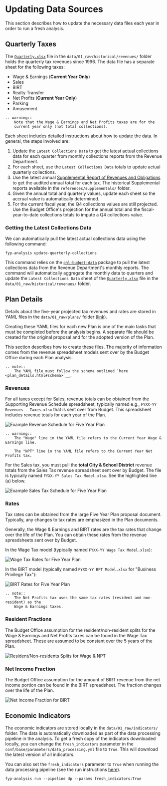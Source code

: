 # Updating Data Sources

This section describes how to update the necessary data files each year
in order to run a fresh analysis.

## Quarterly Taxes

The [`Quarterly.xlsx`](https://github.com/PhiladelphiaController/five-year-plan-analysis/blob/main/data/01_raw/historical/revenues/Quarterly.xlsx) file in the `data/01_raw/historical/revenues/` folder holds the 
quarterly tax revenues since 1996. The data file has a separate sheet
for the following taxes:

- Wage & Earnings (**Current Year Only**)
- Sales
- BIRT
- Realty Transfer
- Net Profits (**Current Year Only**)
- Parking 
- Amusement

```eval_rst
.. warning::
    Note that the Wage & Earnings and Net Profits taxes are for the 
    current year only (not total collections).
```

Each sheet includes detailed instructions about how to update the 
data. In general, the steps involved are:

1. Update the `Latest Collections Data` to get the latest actual collections data for each quarter from monthly collections reports from the Revenue Department.
1. For each sheet, use the `Latest Collections Data` totals to update
actual quarterly collections.
1. Use the latest annual [Supplemental Report of Revenues and Obligations](https://www.phila.gov/departments/office-of-the-director-of-finance/financial-reports/#/supplemental-report-of-revenues-and-obligations) to 
get the audited annual total for each tax. The historical Supplemental reports available in the `references/supplementals/` folder.
1. Given the annual total and quarterly values, update each sheet so the accrual value is automatically determined.
1. For the current fiscal year, the Q4 collections values are still projected. 
Use the Budget Office's projection for the annual total and the fiscal-year-to-date collections totals to impute a Q4 collections value.

### Getting the Latest Collections Data

We can automatically pull the latest actual collections data using the following command:

```
fyp-analysis update-quarterly-collections
```

This command relies on the [`phl-budget-data`](https://github.com/PhiladelphiaController/phl-budget-data) package to pull the latest collections data from the Revenue Department's monthly reports. The command will automatically aggregate the monthly 
data to quarters and update the `Latest Collections Data` sheet of the [`Quarterly.xlsx`](https://github.com/PhiladelphiaController/five-year-plan-analysis/blob/main/data/01_raw/historical/revenues/Quarterly.xlsx) file in the `data/01_raw/historical/revenues/` folder.


## Plan Details

Details about the five-year projected tax revenues and rates are stored 
in YAML files in the `data/01_raw/plans/` folder ([link](https://github.com/PhiladelphiaController/five-year-plan-analysis/tree/main/data/01_raw/plans)). 

Creating these YAML files for each new Plan is one of the main tasks that must be completed
before the analysis begins. A separate file should be created for the original proposal
and for the adopted version of the Plan.

This section describes how to create these files. The majority of information comes from the 
revenue spreadsheet models sent over by the Budget Office during each Plan analysis. 

```eval_rst
.. note::
    The YAML file must follow the schema outlined `here <plan_details.html#schema>`__.
```

### Revenues

For all taxes except for Sales, revenue totals can be obtained from the Supporting 
Revenue Schedule spreadsheet, typically named e.g., `FYXX-YY Revenues - Taxes.xlsx`
that is sent over from Budget. This spreadsheet includes revenue totals for each 
year of the Plan.

![Example Revenue Schedule for Five Year Plan](/_static/img/revenue-schedule-example.png)

```eval_rst
.. warning::
    The "Wage" line in the YAML file refers to the Current Year Wage & Earnings line.

    The "NPT" line in the YAML file refers to the Current Year Net Profits tax.
```

For the Sales tax, you must pull the **total City & School District** revenue totals from 
the Sales Tax revenue spreadsheet sent over by Budget. The file is typically named 
`FYXX-YY Sales Tax Model.xlsx`. See the highlighted line (a) below.

![Example Sales Tax Schedule for Five Year Plan](/_static/img/sales-tax-example.png)

### Rates

Tax rates can be obtained from the large Five Year Plan proposal document. Typically, 
any changes to tax rates are emphasized in the Plan documents. 

Generally, the Wage & Earnings and BIRT rates are the tax rates that change
over the life of the Plan. You can obtain these rates from the revenue spreadsheets 
sent over by Budget. 

In the Wage Tax model (typically named `FYXX-YY Wage Tax Model.xlsx`):

![Wage Tax Rates for Five Year Plan](/_static/img/wage-rates-example.png)

In the BIRT model (typically named `FYXX-YY BPT Model.xlsx` for "Business Privilege Tax"):

![BIRT Rates for Five Year Plan](/_static/img/birt-rates-example.png)


```eval_rst
.. note::
    The Net Profits tax uses the same tax rates (resident and non-resident) as the 
    Wage & Earnings taxes.
```

### Resident Fractions

The Budget Office assumption for the resident/non-resident splits for the Wage & Earnings
and Net Profits taxes can be found in the Wage Tax spreadsheet. These are assumed 
to be constant over the 5 years of the Plan.

![Resident/Non-residents Splits for Wage & NPT](/_static/img/resident-splits.png)

### Net Income Fraction

The Budget Office assumption for the amount of BIRT revenue from the net income 
portion can be found in the BIRT spreadsheet. The fraction changes over the life of 
the Plan.

![Net Income Fraction for BIRT](/_static/img/net-income-fraction-example.png)


## Economic Indicators

The economic indicators are stored locally in the `data/01_raw/indicators/` folder. The 
data is automatically downloaded as part of the data processing pipeline
in the analysis. To get a fresh copy of the indicators downloaded locally, you 
can change the `fresh_indicators` parameter in the `conf/base/parameters/data_processing.yml`
file to `True`. This will download the latest version of all indicators.

You can also set the `fresh_indicators` parameter to `True` when running the
data processing pipeline (see the run instructions [here](../03_processing/overview#running-the-pipeline)).

```
fyp-analysis run --pipeline dp --params fresh_indicators:True
```

